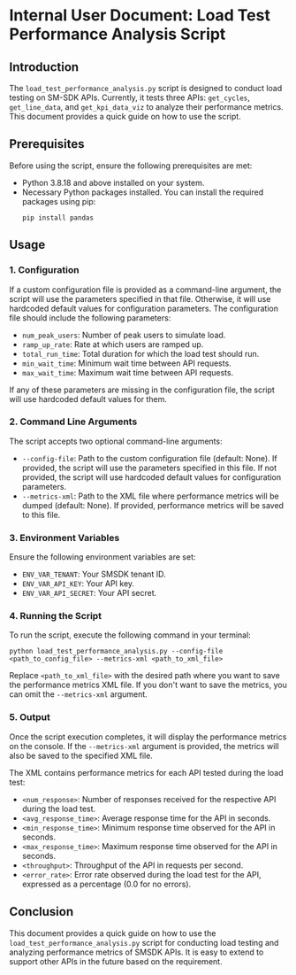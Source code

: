# Internal User Document: Load Test Performance Analysis Script

## Introduction
The `load_test_performance_analysis.py` script is designed to conduct load testing on SM-SDK APIs. Currently, it tests three APIs: `get_cycles`, `get_line_data`, and `get_kpi_data_viz` to analyze their performance metrics. This document provides a quick guide on how to use the script.

## Prerequisites
Before using the script, ensure the following prerequisites are met:

- Python 3.8.18 and above installed on your system.
- Necessary Python packages installed. You can install the required packages using pip:
  ```
  pip install pandas
  ```

## Usage

### 1. Configuration
If a custom configuration file is provided as a command-line argument, the script will use the parameters specified in that file. Otherwise, it will use hardcoded default values for configuration parameters. The configuration file should include the following parameters:
- `num_peak_users`: Number of peak users to simulate load.
- `ramp_up_rate`: Rate at which users are ramped up.
- `total_run_time`: Total duration for which the load test should run.
- `min_wait_time`: Minimum wait time between API requests.
- `max_wait_time`: Maximum wait time between API requests. 

If any of these parameters are missing in the configuration file, the script will use hardcoded default values for them.

### 2. Command Line Arguments
The script accepts two optional command-line arguments:
- `--config-file`: Path to the custom configuration file (default: None). If provided, the script will use the parameters specified in this file. If not provided, the script will use hardcoded default values for configuration parameters.
- `--metrics-xml`: Path to the XML file where performance metrics will be dumped (default: None). If provided, performance metrics will be saved to this file.


### 3. Environment Variables
Ensure the following environment variables are set:
- `ENV_VAR_TENANT`: Your SMSDK tenant ID.
- `ENV_VAR_API_KEY`: Your API key.
- `ENV_VAR_API_SECRET`: Your API secret.

### 4. Running the Script
To run the script, execute the following command in your terminal:
```
python load_test_performance_analysis.py --config-file <path_to_config_file> --metrics-xml <path_to_xml_file>
```
Replace `<path_to_xml_file>` with the desired path where you want to save the performance metrics XML file. If you don't want to save the metrics, you can omit the `--metrics-xml` argument.

### 5. Output
Once the script execution completes, it will display the performance metrics on the console. If the `--metrics-xml` argument is provided, the metrics will also be saved to the specified XML file.

The XML contains performance metrics for each API tested during the load test:

- `<num_response>`: Number of responses received for the respective API during the load test.
- `<avg_response_time>`: Average response time for the API in seconds.
- `<min_response_time>`: Minimum response time observed for the API in seconds.
- `<max_response_time>`: Maximum response time observed for the API in seconds.
- `<throughput>`: Throughput of the API in requests per second.
- `<error_rate>`: Error rate observed during the load test for the API, expressed as a percentage (0.0 for no errors).

## Conclusion
This document provides a quick guide on how to use the `load_test_performance_analysis.py` script for conducting load testing and analyzing performance metrics of SMSDK APIs. It is easy to extend to support other APIs in the future based on the requirement.